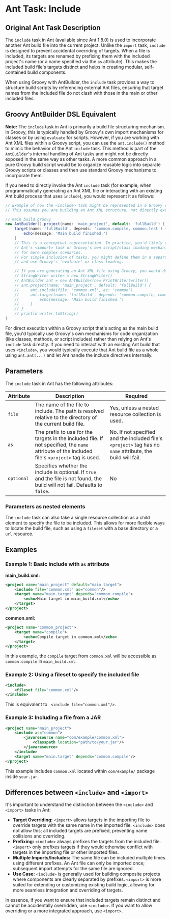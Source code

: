 # Ant Task: Include

## Original Ant Task Description

The `include` task in Ant (available since Ant 1.8.0) is used to incorporate another Ant build file into the current project. Unlike the `import` task, `include` is designed to prevent accidental overriding of targets. When a file is included, its targets are renamed by prefixing them with the included project's name (or a name specified via the `as` attribute). This makes the included build file's targets distinct and helps in creating modular, self-contained build components.

When using Groovy with AntBuilder, the `include` task provides a way to structure build scripts by referencing external Ant files, ensuring that target names from the included file do not clash with those in the main or other included files.

## Groovy AntBuilder DSL Equivalent

**Note:** The `include` task in Ant is primarily a build file structuring mechanism. In Groovy, this is typically handled by Groovy's own import mechanisms for classes or by using `evaluate` for scripts. However, if you are working with Ant XML files within a Groovy script, you can use the `ant.include()` method to mimic the behavior of the Ant `include` task. This method is part of the `AntBuilder`'s internal handling of Ant tasks and might not be directly exposed in the same way as other tasks. A more common approach in a pure Groovy build script would be to organize reusable logic into separate Groovy scripts or classes and then use standard Groovy mechanisms to incorporate them.

If you need to directly invoke the Ant `include` task (for example, when programmatically generating an Ant XML file or interacting with an existing Ant build process that uses `include`), you would represent it as follows:

```groovy
// Example of how the <include> task might be represented in a Groovy script
// This assumes you are building an Ant XML structure, not directly executing it.

// main_build.groovy
new AntBuilder().project(name: 'main_project', default: 'fullBuild') {
    target(name: 'fullBuild', depends: 'common.compile, common.test') {
        echo(message: 'Main build finished.')
    }
    // This is a conceptual representation. In practice, you'd likely use
    // Ant's <import> task or Groovy's own script/class loading mechanisms
    // for more complex scenarios.
    // For simple inclusion of tasks, you might define them in a separate file
    // and use Groovy's 'evaluate' or class loading.

    // If you are generating an Ant XML file using Groovy, you would do something like:
    // StringWriter writer = new StringWriter()
    // AntBuilder ant = new AntBuilder(new PrintWriter(writer))
    // ant.project(name: 'main_project', default: 'fullBuild') {
    //     ant.include(file: 'common.xml', as: 'common')
    //     ant.target(name: 'fullBuild', depends: 'common.compile, common.test') {
    //         echo(message: 'Main build finished.')
    //     }
    // }
    // println writer.toString()
}
```

For direct execution within a Groovy script that's acting as the main build file, you'd typically use Groovy's own mechanisms for code organization (like classes, methods, or script includes) rather than relying on Ant's `include` task directly. If you need to interact with an existing Ant build that uses `<include>`, you would typically execute that Ant build file as a whole using `ant.ant(...)` and let Ant handle the include directives internally.

## Parameters

The `include` task in Ant has the following attributes:

| Attribute  | Description                                                                                                                                    | Required                                                                                                   |
|------------|------------------------------------------------------------------------------------------------------------------------------------------------|------------------------------------------------------------------------------------------------------------|
| `file`     | The name of the file to include. The path is resolved relative to the directory of the current build file.                                     | Yes, unless a nested resource collection is used.                                                          |
| `as`       | The prefix to use for the targets in the included file. If not specified, the `name` attribute of the included file's `<project>` tag is used. | No. If not specified and the included file's `<project>` tag has no `name` attribute, the build will fail. |
| `optional` | Specifies whether the include is optional. If `true` and the file is not found, the build will not fail. Defaults to `false`.                  | No                                                                                                         |

### Parameters as nested elements

The `include` task can also take a single resource collection as a child element to specify the file to be included. This allows for more flexible ways to locate the build file, such as using a `fileset` with a base directory or a `url` resource.

## Examples

### Example 1: Basic include with `as` attribute

**main_build.xml:**
```xml
<project name="main_project" default="main.target">
    <include file="common.xml" as="common"/>
    <target name="main.target" depends="common.compile">
        <echo>Main target in main_build.xml</echo>
    </target>
</project>
```

**common.xml:**
```xml
<project name="common_project">
    <target name="compile">
        <echo>Compile target in common.xml</echo>
    </target>
</project>
```
In this example, the `compile` target from `common.xml` will be accessible as `common.compile` in `main_build.xml`.

### Example 2: Using a fileset to specify the included file
```xml
<include>
    <fileset file="common.xml"/>
</include>
```
This is equivalent to ` <include file="common.xml"/>`.

### Example 3: Including a file from a JAR
```xml
<project name="main_project">
    <include as="common">
        <javaresource name="com/example/common.xml">
            <classpath location="path/to/your.jar"/>
        </javaresource>
    </include>
    <target name="main.target" depends="common.compile"/>
</project>
```
This example includes `common.xml` located within `com/example/` package inside `your.jar`.

## Differences between `<include>` and `<import>`

It's important to understand the distinction between the `<include>` and `<import>` tasks in Ant:

*   **Target Overriding:** `<import>` allows targets in the importing file to override targets with the same name in the imported file. `<include>` does not allow this; all included targets are prefixed, preventing name collisions and overriding.
*   **Prefixing:** `<include>` always prefixes the targets from the included file. `<import>` only prefixes targets if they would otherwise conflict with targets in the importing file or other imported files.
*   **Multiple Imports/Includes:** The same file can be included multiple times using different prefixes. An Ant file can only be imported once; subsequent import attempts for the same file are ignored.
*   **Use Case:** `<include>` is generally used for building composite projects where components are clearly separated by prefixes. `<import>` is more suited for extending or customizing existing build logic, allowing for more seamless integration and overriding of targets.

In essence, if you want to ensure that included targets remain distinct and cannot be accidentally overridden, use `<include>`. If you want to allow overriding or a more integrated approach, use `<import>`.
